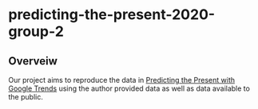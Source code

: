 # predicting-the-present-2020-group-2

## Overveiw 

Our project aims to reproduce the data in [Predicting the Present with Google Trends](http://people.ischool.berkeley.edu/~hal/Papers/2011/ptp.pdf) using the author provided data as well as data available to the public. 


